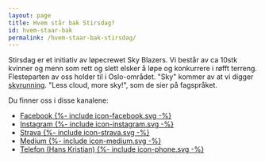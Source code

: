 ```yaml
---
layout: page
title: Hvem står bak Stirsdag?
id: hvem-staar-bak
permalink: /hvem-staar-bak-stirsdag/
---
```


Stirsdag er et initiativ av løpecrewet Sky Blazers. Vi består av ca 10stk kvinner og menn som rett og slett elsker å løpe og konkurrere i røfft terreng. Flesteparten av oss holder til i Oslo-området. "Sky" kommer av at vi digger [skyrunning](https://en.wikipedia.org/wiki/Skyrunning). "Less cloud, more sky!", som de sier på fagspråket.

Du finner oss i disse kanalene:

<ul class="social">
    <li class="social__facebook">
        <a href="https://www.facebook.com/skyblazersrunning/" title="Sky Blazers på Facebook">
            <span>Facebook</span>
            {%- include icon-facebook.svg -%}   
        </a>
    </li>
    <li class="social__instagram">
        <a href="https://www.instagram.com/skyblazersrunning/" title="Sky Blazers på Instagram">
            <span>Instagram</span>
            {%- include icon-instagram.svg -%}   
        </a>
    </li>
    <li class="social__strava">
        <a href="https://www.strava.com/clubs/skyblazers" title="Sky Blazers på Strava">
            <span>Strava</span>
            {%- include icon-strava.svg -%}   
        </a>
    </li>
    <li class="social__medium">
        <a href="https://medium.com/skyblazers" title="Sky Blazers på Medium">
            <span>Medium</span>
            {%- include icon-medium.svg -%}   
        </a>
    </li>
    <li class="social__phone">
        <a href="tel:004792841558" title="Ring HK">
            <span>Telefon (Hans Kristian)</span>
            {%- include icon-phone.svg -%}                                   
        </a>
    </li>
</ul>